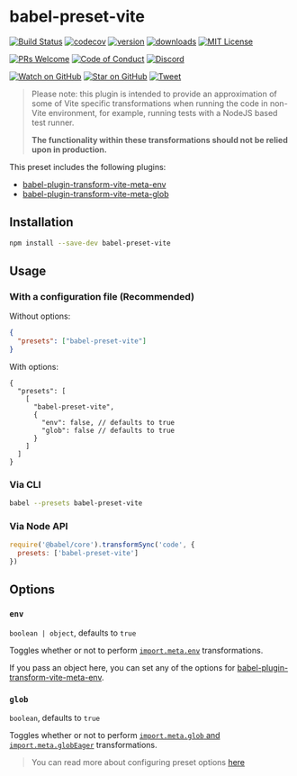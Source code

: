 # babel-preset-vite

<!-- prettier-ignore-start -->
[![Build Status](https://img.shields.io/github/workflow/status/OpenSourceRaidGuild/babel-vite/validate?logo=github&style=flat-square)](https://github.com/OpenSourceRaidGuild/babel-vite/actions?query=workflow%3Avalidate)
[![codecov](https://img.shields.io/codecov/c/github/OpenSourceRaidGuild/babel-vite.svg?style=flat-square)](https://codecov.io/gh/OpenSourceRaidGuild/babel-vite)
[![version](https://img.shields.io/npm/v/babel-preset-vite.svg?style=flat-square)](https://www.npmjs.com/package/babel-preset-vite)
[![downloads](https://img.shields.io/npm/dm/babel-preset-vite.svg?style=flat-square)](http://www.npmtrends.com/babel-preset-vite)
[![MIT License](https://img.shields.io/npm/l/babel-preset-vite.svg?style=flat-square)](https://github.com/OpenSourceRaidGuild/babel-vite/blob/master/LICENSE.md)

[![PRs Welcome](https://img.shields.io/badge/PRs-welcome-brightgreen.svg?style=flat-square)](http://makeapullrequest.com)
[![Code of Conduct](https://img.shields.io/badge/code%20of-conduct-ff69b4.svg?style=flat-square)](https://github.com/OpenSourceRaidGuild/babel-vite/blob/master/CODE_OF_CONDUCT.md)
[![Discord](https://img.shields.io/discord/808364903822917662.svg?color=7389D8&labelColor=6A7EC2&logo=discord&logoColor=ffffff&style=flat-square)](https://discord.gg/grS89HWeYh)

[![Watch on GitHub](https://img.shields.io/github/watchers/OpenSourceRaidGuild/babel-vite.svg?style=social)](https://github.com/OpenSourceRaidGuild/babel-vite/watchers)
[![Star on GitHub](https://img.shields.io/github/stars/OpenSourceRaidGuild/babel-vite.svg?style=social)](https://github.com/OpenSourceRaidGuild/babel-vite/stargazers)
[![Tweet](https://img.shields.io/twitter/url/https/github.com/OpenSourceRaidGuild/babel-vite.svg?style=social)](https://twitter.com/intent/tweet?text=Check%20out%20babel-preset-vite%20by%20OpenSourceRaidGuild%20https%3A%2F%2Fgithub.com%2FOpenSourceRaidGuild%2Fbabel-vite%20%F0%9F%91%8D)
<!-- prettier-ignore-end -->

> Please note: this plugin is intended to provide an approximation of some of Vite specific
> transformations when running the code in non-Vite environment, for example, running tests with a
> NodeJS based test runner.
>
> **The functionality within these transformations should not be relied upon in production.**

This preset includes the following plugins:

- [babel-plugin-transform-vite-meta-env](../babel-plugin-transform-vite-meta-env)
- [babel-plugin-transform-vite-meta-glob](../babel-plugin-transform-vite-meta-glob)

## Installation

```sh
npm install --save-dev babel-preset-vite
```

## Usage

### With a configuration file (Recommended)

Without options:

```json
{
  "presets": ["babel-preset-vite"]
}
```

With options:

```jsonc
{
  "presets": [
    [
      "babel-preset-vite",
      {
        "env": false, // defaults to true
        "glob": false // defaults to true
      }
    ]
  ]
}
```

### Via CLI

```sh
babel --presets babel-preset-vite
```

### Via Node API

```javascript
require('@babel/core').transformSync('code', {
  presets: ['babel-preset-vite']
})
```

## Options

### `env`

`boolean | object`, defaults to `true`

Toggles whether or not to perform
[`import.meta.env`](https://vitejs.dev/guide/env-and-mode.html#env-variables) transformations.

If you pass an object here, you can set any of the options for
[babel-plugin-transform-vite-meta-env](../babel-plugin-transform-vite-meta-env#options).

### `glob`

`boolean`, defaults to `true`

Toggles whether or not to perform
[`import.meta.glob` and `import.meta.globEager`](https://vitejs.dev/guide/features.html#glob-import)
transformations.

> You can read more about configuring preset options
> [here](https://babeljs.io/docs/en/presets#preset-options)
